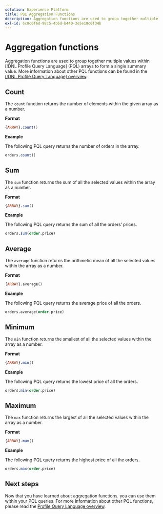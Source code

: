 ```yaml
---
solution: Experience Platform
title: PQL Aggregation Functions
description: Aggregation functions are used to group together multiple values within Profile Query Language (PQL) arrays to form a single summary value.
exl-id: 6c0c0f6d-98c5-4b5d-b440-3e5e18c0f34b
---
```

# Aggregation functions

Aggregation functions are used to group together multiple values within [!DNL Profile Query Language] (PQL) arrays to form a single summary value. More information about other PQL functions can be found in the [[!DNL Profile Query Language] overview](./overview.md).

## Count

The `count` function returns the number of elements within the given array as a number.

**Format**

```sql
{ARRAY}.count()
```

**Example**

The following PQL query returns the number of orders in the array.

```sql
orders.count()
```

## Sum

The `sum` function returns the sum of all the selected values within the array as a number.

**Format**

```sql
{ARRAY}.sum()
```

**Example**

The following PQL query returns the sum of all the orders' prices.

```sql
orders.sum(order.price)
```

## Average

The `average` function returns the arithmetic mean of all the selected values within the array as a number.

**Format**

```sql
{ARRAY}.average()
```

**Example**

The following PQL query returns the average price of all the orders.

```sql
orders.average(order.price)
```

## Minimum

The `min` function returns the smallest of all the selected values within the array as a number.

**Format**

```sql
{ARRAY}.min()
```

**Example**

The following PQL query returns the lowest price of all the orders.

```sql
orders.min(order.price)
```

## Maximum

The `max` function returns the largest of all the selected values within the array as a number.

**Format**

```sql
{ARRAY}.max()
```

**Example**

The following PQL query returns the highest price of all the orders.

```sql
orders.max(order.price)
```

## Next steps

Now that you have learned about aggregation functions, you can use them within your PQL queries. For more information about other PQL functions, please read the [Profile Query Language overview](./overview.md).
